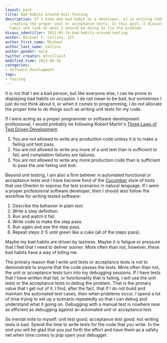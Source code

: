 ```yaml
---
layout: post
title: Bad Habits Around Unit Testing
description: If I have one bad habit as a developer, it is writing code without
  creating the proper unit or acceptance tests. In this post, I discuss my bad
  habit and look at what I should be doing to fix the problem.
disqus_identifier: 2012-05-24-bad-habits-around-testing
author: Michael F. Collins, III
author_first_name: Michael
author_last_name: Collins
author_gender: male
twitter_creator: mfcollins3
modified_time: 2013-04-16
categories:
- Software_Development
tags:
- testing
---
```

It is not that I am a bad person, but like everyone else, I can be prone to
displaying bad habits on occasion. I do not mean to be bad, but sometimes I
just do not think about it, or when it comes to programming, I do not allocate
the proper time to do things such as writing unit tests for my code.

If I were acting as a proper programmer or software development professional,
I would probably be following Robert Martin's
[Three Laws of Test Driven Development](http://butunclebob.com/ArticleS.UncleBob.TheThreeRulesOfTdd):

1. You are not allowed to write any production code unless it is to make a
   failing unit test pass.
2. You are not allowed to write any more of a unit test than is sufficient to
   fail; and compilation failures are failures.
3. You are not allowed to write any more production code than is sufficient to
   pass the one failing unit test.

Beyond unit testing, I am also a firm believer in automated functional or
acceptance tests and I have become fond of the [Cucumber](http://cukes.info)
style of tools that use Gherkin to express the test scenarios in natural
language. If I were a proper professional software developer, then I should
also follow the workflow for writing tested software:

1. Describe the behavior in plain text.
2. Write a step definition.
3. Run and watch it fail.
4. Write code to make the step pass.
5. Run again and see the step pass.
6. Repeat steps 2-5 until green like a cuke (all of the steps pass).

Maybe my bad habits are driven by laziness. Maybe it is fatigue or pressure
that I feel that I need to deliver sooner. More often than not, however,
these bad habits have a way of biting me.

The primary reason that I write unit tests or acceptance tests is not to
demonstrate to anyone that the code passes the tests. More often than not, the
unit or acceptance tests turn into my debugging sessions. If I have tests that
I have written that fail, or functionality that is failing, I will use the
unit tests or the acceptance tests to debug the problem. That is the primary
value that I get out of it. I find, after the fact, that if I do not build and
maintain the automated test cases, then when problems occur, I spend a lot of
time trying to set up a scenario repeatedly so that I can debug and understand
what it going on. Debugging with a manual test is nowhere near as efficient as
debugging against an automated unit or acceptance test.

So mental note to myself: unit test good; acceptance test good; not writing
tests is bad. Spend the time to write tests for the code that you write. In
the end you will be glad that you put forth the effort and have them as a
safety net when time comes to pop open your debugger.